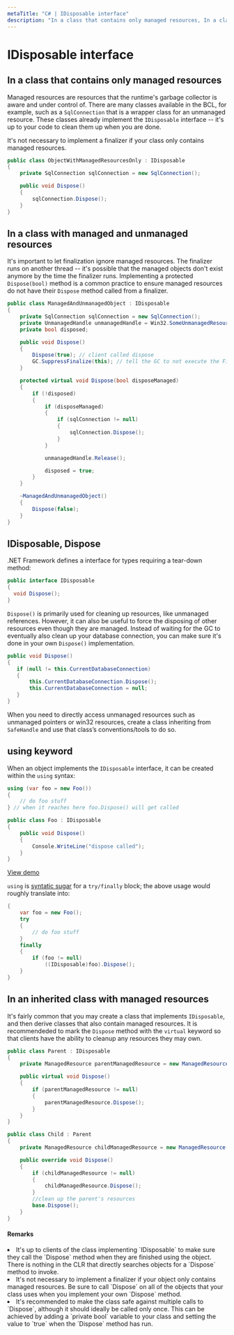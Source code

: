 ```yaml
---
metaTitle: "C# | IDisposable interface"
description: "In a class that contains only managed resources, In a class with managed and unmanaged resources, IDisposable, Dispose, using keyword, In an inherited class with managed resources"
---
```


# IDisposable interface



## In a class that contains only managed resources


Managed resources are resources that the runtime's garbage collector is aware and under control of. There are many classes available in the BCL, for example, such as a `SqlConnection` that is a wrapper class for an unmanaged resource. These classes already implement the `IDisposable` interface -- it's up to your code to clean them up when you are done.

It's not necessary to implement a finalizer if your class only contains managed resources.

```cs
public class ObjectWithManagedResourcesOnly : IDisposable
{
    private SqlConnection sqlConnection = new SqlConnection();

    public void Dispose()
    {
        sqlConnection.Dispose();
    }
}

```



## In a class with managed and unmanaged resources


It's important to let finalization ignore managed resources. The finalizer runs on another thread -- it's possible that the managed objects don't exist anymore by the time the finalizer runs. Implementing a protected `Dispose(bool)` method is a common practice to ensure managed resources do not have their `Dispose` method called from a finalizer.

```cs
public class ManagedAndUnmanagedObject : IDisposable
{
    private SqlConnection sqlConnection = new SqlConnection();
    private UnmanagedHandle unmanagedHandle = Win32.SomeUnmanagedResource();
    private bool disposed;

    public void Dispose()
    {
        Dispose(true); // client called dispose
        GC.SuppressFinalize(this); // tell the GC to not execute the Finalizer
    }

    protected virtual void Dispose(bool disposeManaged)
    {
        if (!disposed)
        {
            if (disposeManaged)
            {
                if (sqlConnection != null)
                {
                    sqlConnection.Dispose();
                }
            }

            unmanagedHandle.Release();

            disposed = true;
        }
    }

    ~ManagedAndUnmanagedObject()
    {
        Dispose(false);
    }
}

```



## IDisposable, Dispose


.NET Framework defines a interface for types requiring a tear-down method:

```cs
public interface IDisposable
{
  void Dispose();
}

```

`Dispose()` is primarily used for cleaning up resources, like unmanaged references. However, it can also be useful to force the disposing of other resources even though they are managed. Instead of waiting for the GC to eventually also clean up your database connection, you can make sure it's done in your own `Dispose()` implementation.

```cs
public void Dispose()
{
   if (null != this.CurrentDatabaseConnection)
   {
       this.CurrentDatabaseConnection.Dispose();
       this.CurrentDatabaseConnection = null;
   }
}

```

When you need to directly access unmanaged resources such as unmanaged pointers or win32 resources, create a class inheriting from `SafeHandle` and use that class’s conventions/tools to do so.



## using keyword


When an object implements the `IDisposable` interface, it can be created within the `using` syntax:

```cs
using (var foo = new Foo())
{
    // do foo stuff
} // when it reaches here foo.Dispose() will get called

public class Foo : IDisposable
{
    public void Dispose()
    {
        Console.WriteLine("dispose called");
    }
}

```

[View demo](https://dotnetfiddle.net/StEPc2)

`using` is [syntatic sugar](https://en.wikipedia.org/wiki/Syntactic_sugar) for a `try/finally` block; the above usage would  roughly translate into:

```cs
{
    var foo = new Foo();
    try
    {
        // do foo stuff
    }
    finally
    {
        if (foo != null)
            ((IDisposable)foo).Dispose();
    }
}

```



## In an inherited class with managed resources


It's fairly common that you may create a class that implements `IDisposable`, and then derive classes that also contain managed resources. It is recommendeded to mark the `Dispose` method with the `virtual` keyword so that clients have the ability to cleanup any resources they may own.

```cs
public class Parent : IDisposable
{
    private ManagedResource parentManagedResource = new ManagedResource();

    public virtual void Dispose()
    {
        if (parentManagedResource != null)
        {
            parentManagedResource.Dispose();
        }
    }
}

public class Child : Parent
{
    private ManagedResource childManagedResource = new ManagedResource();

    public override void Dispose()
    {
        if (childManagedResource != null)
        {
            childManagedResource.Dispose();
        }
        //clean up the parent's resources
        base.Dispose();
    }
}

```



#### Remarks


<li>
It's up to clients of the class implementing `IDisposable` to make sure they call the `Dispose` method when they are finished using the object. There is nothing in the CLR that directly searches objects for a `Dispose` method to invoke.
</li>
<li>
It's not necessary to implement a finalizer if your object only contains managed resources. Be sure to call `Dispose` on all of the objects that your class uses when you implement your own `Dispose` method.
</li>
<li>
It's recommended to make the class safe against multiple calls to `Dispose`, although it should ideally be called only once. This can be achieved by adding a `private bool` variable to your class and setting the value to `true` when the `Dispose` method has run.
</li>

